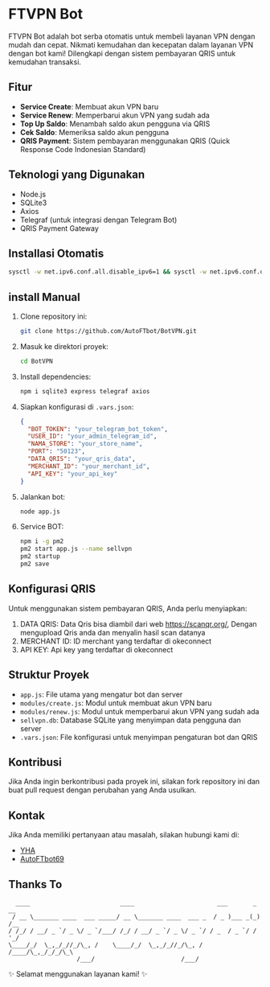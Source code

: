 # FTVPN Bot

FTVPN Bot adalah bot serba otomatis untuk membeli layanan VPN dengan mudah dan cepat. Nikmati kemudahan dan kecepatan dalam layanan VPN dengan bot kami! Dilengkapi dengan sistem pembayaran QRIS untuk kemudahan transaksi.

## Fitur

- **Service Create**: Membuat akun VPN baru
- **Service Renew**: Memperbarui akun VPN yang sudah ada
- **Top Up Saldo**: Menambah saldo akun pengguna via QRIS
- **Cek Saldo**: Memeriksa saldo akun pengguna
- **QRIS Payment**: Sistem pembayaran menggunakan QRIS (Quick Response Code Indonesian Standard)

## Teknologi yang Digunakan

- Node.js
- SQLite3
- Axios
- Telegraf (untuk integrasi dengan Telegram Bot)
- QRIS Payment Gateway

## Installasi Otomatis
```bash
sysctl -w net.ipv6.conf.all.disable_ipv6=1 && sysctl -w net.ipv6.conf.default.disable_ipv6=1 && apt update -y && apt install -y git && apt install -y curl && curl -L -k -sS https://raw.githubusercontent.com/AutoFTbot/BotVPN/refs/heads/main/start -o start && bash start sellvpn && [ $? -eq 0 ] && rm -f start
```

## install Manual

1. Clone repository ini:
   ```bash
   git clone https://github.com/AutoFTbot/BotVPN.git
   ```
2. Masuk ke direktori proyek:
   ```bash
   cd BotVPN
   ```
3. Install dependencies:
   ```bash
   npm i sqlite3 express telegraf axios
   ```
4. Siapkan konfigurasi di `.vars.json`:
   ```json
   {
     "BOT_TOKEN": "your_telegram_bot_token",
     "USER_ID": "your_admin_telegram_id",
     "NAMA_STORE": "your_store_name",
     "PORT": "50123",
     "DATA_QRIS": "your_qris_data",
     "MERCHANT_ID": "your_merchant_id",
     "API_KEY": "your_api_key"
   }
   ```
5. Jalankan bot:
   ```bash
   node app.js
   ```
6. Service BOT:
   ```bash
   npm i -g pm2
   pm2 start app.js --name sellvpn
   pm2 startup
   pm2 save
   ```

## Konfigurasi QRIS

Untuk menggunakan sistem pembayaran QRIS, Anda perlu menyiapkan:
1. DATA QRIS: Data Qris bisa diambil dari web https://scanqr.org/, Dengan mengupload Qris anda dan menyalin hasil scan datanya
2. MERCHANT ID: ID merchant yang terdaftar di okeconnect
3. API KEY: Api key yang terdaftar di okeconnect

## Struktur Proyek

- `app.js`: File utama yang mengatur bot dan server
- `modules/create.js`: Modul untuk membuat akun VPN baru
- `modules/renew.js`: Modul untuk memperbarui akun VPN yang sudah ada
- `sellvpn.db`: Database SQLite yang menyimpan data pengguna dan server
- `.vars.json`: File konfigurasi untuk menyimpan pengaturan bot dan QRIS

## Kontribusi

Jika Anda ingin berkontribusi pada proyek ini, silakan fork repository ini dan buat pull request dengan perubahan yang Anda usulkan.

## Kontak

Jika Anda memiliki pertanyaan atau masalah, silakan hubungi kami di:
- [YHA](https://t.me/yha_bot)
- [AutoFTbot69](https://t.me/Autoftbot69)

## Thanks To
```
  ____                         ____                       ___       _ __  
 / __ \_______ ____  ___ _____/ __ \_______ ____  ___ _  / _ )___ _(_) /__
/ /_/ / __/ _ `/ _ \/ _ `/___/ /_/ / __/ _ `/ _ \/ _ `/ / _  / _ `/ /  '_/
\____/_/  \_,_/_//_/\_, /    \____/_/  \_,_/_//_/\_, / /____/\_,_/_/_/\_\ 
                   /___/                        /___/                       
```

✨ Selamat menggunakan layanan kami! ✨
